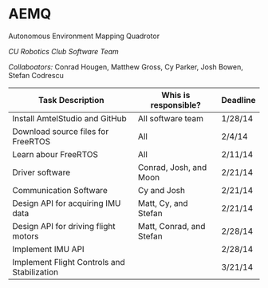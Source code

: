 AEMQ
====

Autonomous Environment Mapping Quadrotor


_CU Robotics Club Software Team_


*Collaboators:* Conrad Hougen, Matthew Gross, Cy Parker, Josh Bowen, Stefan Codrescu

|Task Description | Whis is responsible? | Deadline|
|-----------------|----------------------|---------|
|Install AmtelStudio and GitHub 	| All software team| 1/28/14|
|Download source files for FreeRTOS | All| 2/4/14  |
|Learn abour FreeRTOS				| All 				 | 2/11/14 |
|Driver software  					| Conrad, Josh, and Moon      | 2/21/14 |
|Communication Software 			| Cy and Josh    | 2/21/14 |
|Design API for acquiring IMU data	| Matt, Cy, and Stefan| 2/21/14|
|Design API for driving flight motors| Matt, Conrad, and Stefan| 2/28/14|
|Implement IMU API					|  | 2/28/14|
|Implement Flight Controls and Stabilization| | 3/21/14|


